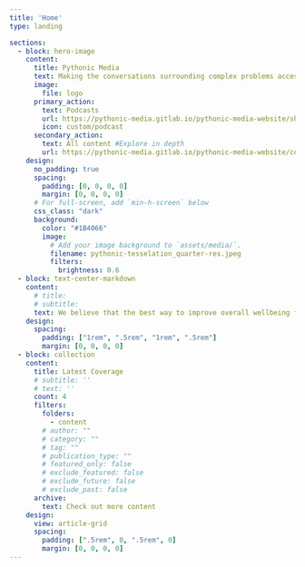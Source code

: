```yaml
---
title: 'Home'
type: landing

sections:
  - block: hero-image
    content:
      title: Pythonic Media
      text: Making the conversations surrounding complex problems accessible
      image:
        file: logo
      primary_action: 
        text: Podcasts
        url: https://pythonic-media.gitlab.io/pythonic-media-website/shows/all/
        icon: custom/podcast
      secondary_action:
        text: All content #Explore in depth
        url: https://pythonic-media.gitlab.io/pythonic-media-website/content/
    design:
      no_padding: true
      spacing:
        padding: [0, 0, 0, 0]
        margin: [0, 0, 0, 0]
      # For full-screen, add `min-h-screen` below
      css_class: "dark"
      background:
        color: "#1B4066"
        image:
          # Add your image background to `assets/media/`.
          filename: pythonic-tesselation_quarter-res.jpeg
          filters:
            brightness: 0.6
  - block: text-center-markdown
    content: 
      # title:
      # subtitle:
      text: We believe that the best way to improve overall wellbeing for humanity, both in the immediate future and much further down the line, is to have as many people as possible meaningfully involved in the conversations surrounding the complex problems that our world is faced with.
    design:
      spacing:
        padding: ["1rem", ".5rem", "1rem", ".5rem"]
        margin: [0, 0, 0, 0]
  - block: collection
    content:
      title: Latest Coverage
      # subtitle: ''
      # text: ''
      count: 4
      filters:
        folders:
          - content
        # author: ""
        # category: ""
        # tag: ""
        # publication_type: ""
        # featured_only: false
        # exclude_featured: false
        # exclude_future: false
        # exclude_past: false
      archive:
        text: Check out more content
    design:
      view: article-grid
      spacing:
        padding: [".5rem", 0, ".5rem", 0]
        margin: [0, 0, 0, 0]
---
```

